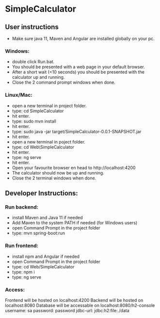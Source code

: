 # SimpleCalculator

## User instructions

- Make sure java 11, Maven and Angular are installed globally on your pc.

### Windows:
- double click Run.bat.
- You should be presented with a web page in your default browser.
- After a short wait (<10 seconds) you should be presented with the calculator up and running.
- Close the 2 command prompt windows when done.

### Linux/Mac:
- open a new terminal in project folder.
- type: cd SimpleCalculator
- hit enter.
- type: sudo mvn install
- hit enter.
- type: sudo java -jar target/SimpleCalculator-0.0.1-SNAPSHOT.jar
- hit enter.
- open a new terminal in poject folder.
- type: cd Web\SimpleCalculator
- hit enter.
- type: ng serve
- hit enter.
- Open your favourite browser en head to http://localhost:4200
- The calculator should now be up and running.
- Close the 2 terminal windows when done.

## Developer Instructions:

### Run backend:
- install Maven and Java 11 if needed
- Add Maven to the system PATH if needed (for Windows users)
- open Command Prompt in the project folder
- type: mvn spring-boot:run

### Run frontend:
- install npm and Angular if needed
- open Command Prompt in the project folder
- type: cd Web/SimpleCalculator
- type: npm i
- type: ng serve

### Access:
Frontend will be hosted on localhost:4200
Backend will be hosted on localhost:8080
Database will be accessable on localhost:8080/h2-console
	username: sa
	password: password
	jdbc-url: jdbc:h2:file:./data

